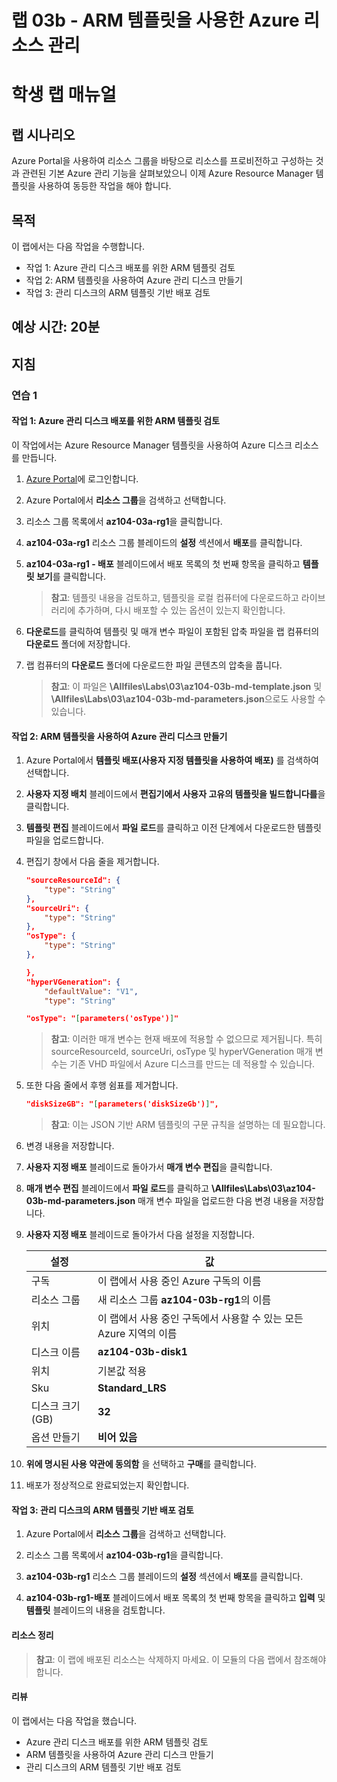 ﻿---
lab:
    title: '03b - ARM 템플릿을 사용한 Azure 리소스 관리'
    module: '모듈 03 - Azure 관리'
---

# 랩 03b - ARM 템플릿을 사용한 Azure 리소스 관리
# 학생 랩 매뉴얼

## 랩 시나리오
Azure Portal을 사용하여 리소스 그룹을 바탕으로 리소스를 프로비전하고 구성하는 것과 관련된 기본 Azure 관리 기능을 살펴보았으니 이제 Azure Resource Manager 템플릿을 사용하여 동등한 작업을 해야 합니다.

## 목적

이 랩에서는 다음 작업을 수행합니다.

+ 작업 1: Azure 관리 디스크 배포를 위한 ARM 템플릿 검토
+ 작업 2: ARM 템플릿을 사용하여 Azure 관리 디스크 만들기
+ 작업 3: 관리 디스크의 ARM 템플릿 기반 배포 검토

## 예상 시간: 20분

## 지침

### 연습 1

#### 작업 1: Azure 관리 디스크 배포를 위한 ARM 템플릿 검토

이 작업에서는 Azure Resource Manager 템플릿을 사용하여 Azure 디스크 리소스를 만듭니다.

1. [Azure Portal](https://portal.azure.com)에 로그인합니다.

1. Azure Portal에서 **리소스 그룹**을 검색하고 선택합니다. 

1. 리소스 그룹 목록에서 **az104-03a-rg1**을 클릭합니다.

1. **az104-03a-rg1** 리소스 그룹 블레이드의 **설정** 섹션에서 **배포**를 클릭합니다.

1. **az104-03a-rg1 - 배포** 블레이드에서 배포 목록의 첫 번째 항목을 클릭하고 **템플릿 보기**를 클릭합니다.

    >**참고**: 템플릿 내용을 검토하고, 템플릿을 로컬 컴퓨터에 다운로드하고 라이브러리에 추가하며, 다시 배포할 수 있는 옵션이 있는지 확인합니다.

1. **다운로드**를 클릭하여 템플릿 및 매개 변수 파일이 포함된 압축 파일을 랩 컴퓨터의 **다운로드** 폴더에 저장합니다.

1. 랩 컴퓨터의 **다운로드** 폴더에 다운로드한 파일 콘텐츠의 압축을 풉니다.

    >**참고**: 이 파일은 **\\Allfiles\\Labs\\03\\az104-03b-md-template.json** 및 **\\Allfiles\\Labs\\03\\az104-03b-md-parameters.json**으로도 사용할 수 있습니다.

#### 작업 2: ARM 템플릿을 사용하여 Azure 관리 디스크 만들기

1. Azure Portal에서 **템플릿 배포(사용자 지정 템플릿을 사용하여 배포)** 를 검색하여 선택합니다.

1. **사용자 지정 배치** 블레이드에서 **편집기에서 사용자 고유의 템플릿을 빌드합니다를**을 클릭합니다.

1. **템플릿 편집** 블레이드에서 **파일 로드**를 클릭하고 이전 단계에서 다운로드한 템플릿 파일을 업로드합니다.

1. 편집기 창에서 다음 줄을 제거합니다.

   ```json
   "sourceResourceId": {
       "type": "String"
   },
   "sourceUri": {
       "type": "String"
   },
   "osType": {
       "type": "String"
   },
   ```

   ```json
   },
   "hyperVGeneration": {
       "defaultValue": "V1",
       "type": "String"
   ```

   ```json
   "osType": "[parameters('osType')]"
   ```

    >**참고**: 이러한 매개 변수는 현재 배포에 적용할 수 없으므로 제거됩니다. 특히 sourceResourceId, sourceUri, osType 및 hyperVGeneration 매개 변수는 기존 VHD 파일에서 Azure 디스크를 만드는 데 적용할 수 있습니다.

1. 또한 다음 줄에서 후행 쉼표를 제거합니다.

   ```json
   "diskSizeGB": "[parameters('diskSizeGb')]",
   ```

    >**참고**: 이는 JSON 기반 ARM 템플릿의 구문 규칙을 설명하는 데 필요합니다.

1. 변경 내용을 저장합니다.

1. **사용자 지정 배포** 블레이드로 돌아가서 **매개 변수 편집**을 클릭합니다. 

1. **매개 변수 편집** 블레이드에서 **파일 로드**를 클릭하고 **\\Allfiles\\Labs\\03\\az104-03b-md-parameters.json** 매개 변수 파일을 업로드한 다음 변경 내용을 저장합니다.

1. **사용자 지정 배포** 블레이드로 돌아가서 다음 설정을 지정합니다.

    | 설정 | 값 |
    | --- |--- |
    | 구독 | 이 랩에서 사용 중인 Azure 구독의 이름 |
    | 리소스 그룹 | 새 리소스 그룹 **az104-03b-rg1**의 이름 |
    | 위치 | 이 랩에서 사용 중인 구독에서 사용할 수 있는 모든 Azure 지역의 이름 |
    | 디스크 이름 | **az104-03b-disk1** |
    | 위치 | 기본값 적용 |
    | Sku | **Standard_LRS** |
    | 디스크 크기(GB) | **32** |
    | 옵션 만들기 | **비어 있음** |

1. **위에 명시된 사용 약관에 동의함** 을 선택하고 **구매**를 클릭합니다.

1. 배포가 정상적으로 완료되었는지 확인합니다.

#### 작업 3: 관리 디스크의 ARM 템플릿 기반 배포 검토

1. Azure Portal에서 **리소스 그룹**을 검색하고 선택합니다. 

1. 리소스 그룹 목록에서 **az104-03b-rg1**을 클릭합니다.

1. **az104-03b-rg1** 리소스 그룹 블레이드의 **설정** 섹션에서 **배포**를 클릭합니다.

1. **az104-03b-rg1-배포** 블레이드에서 배포 목록의 첫 번째 항목을 클릭하고 **입력** 및 **템플릿** 블레이드의 내용을 검토합니다.

#### 리소스 정리

   >**참고**: 이 랩에 배포된 리소스는 삭제하지 마세요. 이 모듈의 다음 랩에서 참조해야 합니다.

#### 리뷰

이 랩에서는 다음 작업을 했습니다.

- Azure 관리 디스크 배포를 위한 ARM 템플릿 검토
- ARM 템플릿을 사용하여 Azure 관리 디스크 만들기
- 관리 디스크의 ARM 템플릿 기반 배포 검토
